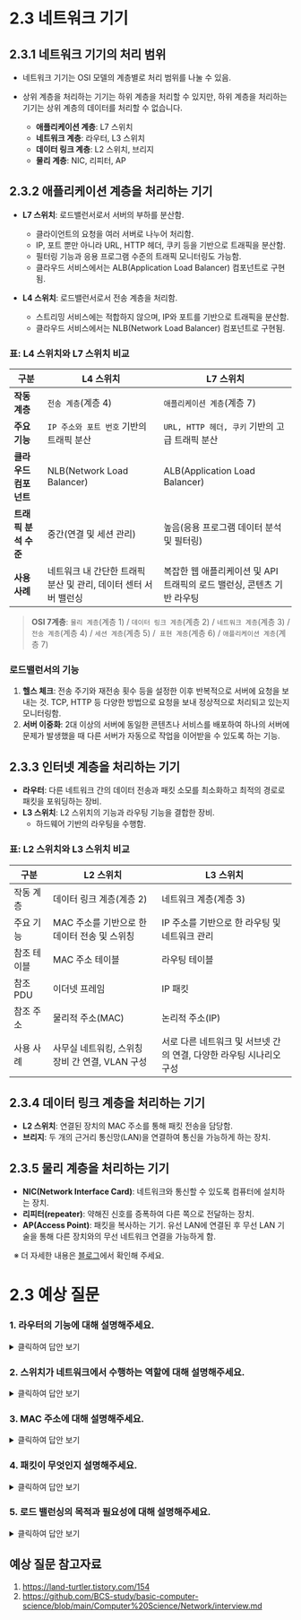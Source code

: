 # 2.3 네트워크 기기



## 2.3.1 네트워크 기기의 처리 범위
- 네트워크 기기는 OSI 모델의 계층별로 처리 범위를 나눌 수 있음.
- 상위 계층을 처리하는 기기는 하위 계층을 처리할 수 있지만, 하위 계층을 처리하는 기기는 상위 계층의 데이터를 처리할 수 없습니다.

  - **애플리케이션 계층**: L7 스위치
  - **네트워크 계층**: 라우터, L3 스위치
  - **데이터 링크 계층**: L2 스위치, 브리지
  - **물리 계층**: NIC, 리피터, AP


## 2.3.2 애플리케이션 계층을 처리하는 기기
- **L7 스위치**: 로드밸런서로서 서버의 부하를 분산함.
  - 클라이언트의 요청을 여러 서버로 나누어 처리함.
  - IP, 포트 뿐만 아니라 URL, HTTP 헤더, 쿠키 등을 기반으로 트래픽을 분산함.
  - 필터링 기능과 응용 프로그램 수준의 트래픽 모니터링도 가능함.
  - 클라우드 서비스에서는 ALB(Application Load Balancer) 컴포넌트로 구현됨.

- **L4 스위치**: 로드밸런서로서 전송 계층을 처리함.
  - 스트리밍 서비스에는 적합하지 않으며, IP와 포트를 기반으로 트래픽을 분산함.
  - 클라우드 서비스에서는 NLB(Network Load Balancer) 컴포넌트로 구현됨.

### 표: L4 스위치와 L7 스위치 비교

| **구분**          | **L4 스위치**                               | **L7 스위치**                                     |
|-------------|---------------------------------------|---------------------------------------------|
| **작동 계층**       | `전송 계층`(계층 4)                     | `애플리케이션 계층`(계층 7)                    |
| **주요 기능**       | `IP 주소와 포트 번호` 기반의 트래픽 분산      | `URL, HTTP 헤더, 쿠키` 기반의 고급 트래픽 분산  |
| **클라우드 컴포넌트** | NLB(Network Load Balancer)           | ALB(Application Load Balancer)             |
| **트래픽 분석 수준**  | 중간(연결 및 세션 관리)                | 높음(응용 프로그램 데이터 분석 및 필터링)    |
| **사용 사례**      | 네트워크 내 간단한 트래픽 분산 및 관리, 데이터 센터 서버 밸런싱 | 복잡한 웹 애플리케이션 및 API 트래픽의 로드 밸런싱, 콘텐츠 기반 라우팅 |

> **OSI 7계층**: `물리 계층`(계층 1) / `데이터 링크 계층`(계층 2) / `네트워크 계층`(계층 3) / `전송 계층`(계층 4) / `세션 계층`(계층 5) /  `표현 계층`(계층 6) /
`애플리케이션 계층`(계층 7)

### 로드밸런서의 기능
1. **헬스 체크**: 전송 주기와 재전송 횟수 등을 설정한 이후 반복적으로 서버에 요청을 보내는 것. TCP, HTTP 등 다양한 방법으로 요청을 보내 정상적으로 처리되고 있는지 모니터링함.
2. **서버 이중화**: 2대 이상의 서버에 동일한 콘텐츠나 서비스를 배포하여 하나의 서버에 문제가 발생했을 때 다른 서버가 자동으로 작업을 이어받을 수 있도록 하는 기능.


## 2.3.3 인터넷 계층을 처리하는 기기
- **라우터**: 다른 네트워크 간의 데이터 전송과 패킷 소모를 최소화하고 최적의 경로로 패킷을 포워딩하는 장비.
- **L3 스위치**: L2 스위치의 기능과 라우팅 기능을 결합한 장비.
  - 하드웨어 기반의 라우팅을 수행함.

### 표: L2 스위치와 L3 스위치 비교

| 구분          | L2 스위치                                     | L3 스위치                                     |
|-------------|---------------------------------------------|---------------------------------------------|
| 작동 계층       | 데이터 링크 계층(계층 2)                       | 네트워크 계층(계층 3)                       |
| 주요 기능       | MAC 주소를 기반으로 한 데이터 전송 및 스위칭       | IP 주소를 기반으로 한 라우팅 및 네트워크 관리 |
| 참조 테이블     | MAC 주소 테이블                                | 라우팅 테이블                                |
| 참조 PDU      | 이더넷 프레임                                  | IP 패킷                                      |
| 참조 주소      | 물리적 주소(MAC)                              | 논리적 주소(IP)                             |
| 사용 사례      | 사무실 네트워킹, 스위칭 장비 간 연결, VLAN 구성   | 서로 다른 네트워크 및 서브넷 간의 연결, 다양한 라우팅 시나리오 구성 |


## 2.3.4 데이터 링크 계층을 처리하는 기기
- **L2 스위치**: 연결된 장치의 MAC 주소를 통해 패킷 전송을 담당함.
- **브리지**: 두 개의 근거리 통신망(LAN)을 연결하여 통신을 가능하게 하는 장치.


## 2.3.5 물리 계층을 처리하는 기기
- **NIC(Network Interface Card)**: 네트워크와 통신할 수 있도록 컴퓨터에 설치하는 장치.
- **리피터(repeater)**: 약해진 신호를 증폭하여 다른 쪽으로 전달하는 장치.
- **AP(Access Point)**: 패킷을 복사하는 기기. 유선 LAN에 연결된 후 무선 LAN 기술을 통해 다른 장치와의 무선 네트워크 연결을 가능하게 함.

&nbsp;
※ 더 자세한 내용은 [블로그](https://mandusitstudy.tistory.com/309)에서 확인해 주세요.



# 2.3 예상 질문


### 1. 라우터의 기능에 대해 설명해주세요.
<details>
<summary>클릭하여 답안 보기</summary>

```
라우터는 네트워크 간 데이터 패킷을 전달하는 장치로서, 최적의 경로를 통해 패킷을 다른 네트워크로 라우팅합니다.
라우터는 라우팅 테이블을 사용하여 각 패킷의 출발지와 목적지 주소를 분석하여 패킷을 전달하는 최적의 경로를 결정합니다.
이러한 최적 경로를 통해 네트워크 간 서로 데이터를 주고받을 때 패킷 소모를 최소화할 수 있습니다.
```

</details>

### 2. 스위치가 네트워크에서 수행하는 역할에 대해 설명해주세요.
<details>
<summary>클릭하여 답안 보기</summary>

```
스위치는 네트워크 내에서 데이터 패킷을 전송하는 장치로, L2 스위치라고도 부르며, 데이터 링크 계층에서 작동합니다.
스위치의 핵심 기능은 네트워크 내 모든 장치의 MAC 주소를 학습하고, 이 정보를 MAC 주소 테이블에 저장하는 것입니다.
패킷이 스위치에 도착하면 스위치는 패킷의 목적지 MAC 주소를 확인하고, 해당 MAC 주소가 테이블에 있으면 해당 포트로 패킷을 전달합니다.
이 과정을 통해 스위치는 네트워크의 트래픽을 효과적으로 관리하며, 데이터 트래픽이 많이 발생하는 환경에서도 네트워크의 충돌과 지연을 최소화할 수 있습니다.
```

</details>

### 3. MAC 주소에 대해 설명해주세요.
<details>
<summary>클릭하여 답안 보기</summary>

```
MAC은 Media Access Control의 약자로, 네트워크 인터페이스 카드(NIC)에 할당된 고유한 식별자입니다.
이 주소는 각 네트워크 장치가 고유하게 가지며, 데이터 링크 계층에서 장치 간의 통신을 가능하게 합니다.
MAC 주소는 일반적으로 6바이트(48비트) 길이이며, 16진수(hexadecimal)으로 표현됩니다.
네트워크 상에서 데이터 패킷을 전송할 때, 스위치와 같은 네트워킹 장비는 수신된 패킷의 MAC 주소를 확인하여 올바른 목적지로 패킷을 전달합니다.
```

</details>

### 4. 패킷이 무엇인지 설명해주세요.
<details>
<summary>클릭하여 답안 보기</summary>

```
패킷은 네트워크를 통해 전송되는 데이터의 단위로, 네트워크 통신 과정에서 데이터를 분할하여 전송합니다.
각 패킷은 헤더(송수신 정보와 제어 정보를 포함)와 페이로드(실제 전송할 데이터)로 구성됩니다.
패킷은 네트워크의 다양한 경로를 통해 목적지에 도달하며, 도착 시 다시 조립되어 원래의 데이터를 형성합니다.
```

</details>

### 5. 로드 밸런싱의 목적과 필요성에 대해 설명해주세요.
<details>
<summary>클릭하여 답안 보기</summary>

```
로드 밸런싱은 네트워크 또는 서버에 들어오는 요청 또는 트래픽을 여러 서버에 분산하여 처리하는 기술입니다.
단일 서버에 과부하가 걸리는 것을 방지하고, 서비스의 안정성과 신뢰성을 유지하기 위해서 필요합니다.
```

</details>


## 예상 질문 참고자료
1) https://land-turtler.tistory.com/154
2) https://github.com/BCS-study/basic-computer-science/blob/main/Computer%20Science/Network/interview.md